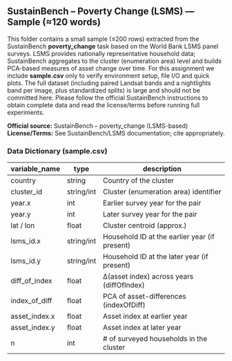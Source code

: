 ## SustainBench – Poverty Change (LSMS) — Sample (≈120 words)
This folder contains a small sample (≤200 rows) extracted from the SustainBench
**poverty_change** task based on the World Bank LSMS panel surveys. LSMS provides
nationally representative household data; SustainBench aggregates to the cluster
(enumeration area) level and builds PCA-based measures of asset change over time.
For this assignment we include **sample.csv** only to verify environment setup,
file I/O and quick plots. The full dataset (including paired Landsat bands and a
nightlights band per image, plus standardized splits) is large and should not be
committed here. Please follow the official SustainBench instructions to obtain
complete data and read the license/terms before running full experiments.

**Official source:** SustainBench – poverty_change (LSMS-based)  
**License/Terms:** See SustainBench/LSMS documentation; cite appropriately.

### Data Dictionary (sample.csv)
| variable_name   | type        | description                                      |
|-----------------|-------------|--------------------------------------------------|
| country         | string      | Country of the cluster                           |
| cluster_id      | string/int  | Cluster (enumeration area) identifier            |
| year.x          | int         | Earlier survey year for the pair                 |
| year.y          | int         | Later survey year for the pair                   |
| lat / lon       | float       | Cluster centroid (approx.)                       |
| lsms_id.x       | string/int  | Household ID at the earlier year (if present)    |
| lsms_id.y       | string/int  | Household ID at the later year (if present)      |
| diff_of_index   | float       | Δ(asset index) across years (diffOfIndex)        |
| index_of_diff   | float       | PCA of asset-differences (indexOfDiff)           |
| asset_index.x   | float       | Asset index at earlier year                      |
| asset_index.y   | float       | Asset index at later year                        |
| n               | int         | # of surveyed households in the cluster          |

